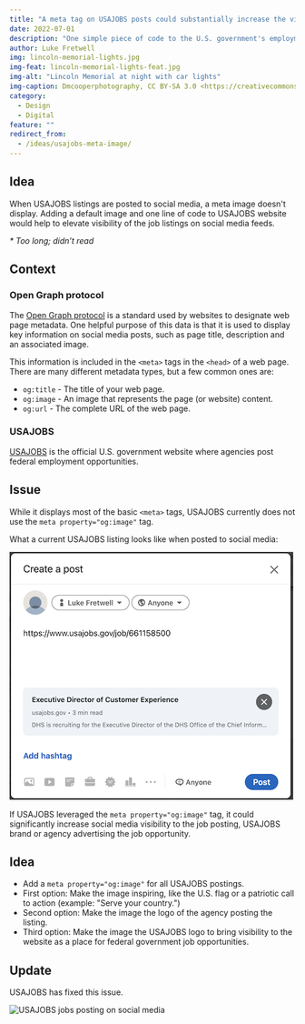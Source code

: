 ```yaml
---
title: "A meta tag on USAJOBS posts could substantially increase the visibility of federal government job opportunities"
date: 2022-07-01
description: "One simple piece of code to the U.S. government's employment website could go a long way in increasing social media reach."
author: Luke Fretwell
img: lincoln-memorial-lights.jpg
img-feat: lincoln-memorial-lights-feat.jpg
img-alt: "Lincoln Memorial at night with car lights"
img-caption: Dmcooperphotography, CC BY-SA 3.0 <https://creativecommons.org/licenses/by-sa/3.0>, via Wikimedia Commons
category:
  - Design
  - Digital
feature: ""
redirect_from:
  - /ideas/usajobs-meta-image/
---
```


## Idea

When USAJOBS listings are posted to social media, a meta image doesn't display. Adding a default image and one line of code to USAJOBS website would help to elevate visibility of the job listings on social media feeds.

_* Too long; didn’t read_

## Context

### Open Graph protocol

The [Open Graph protocol](https://ogp.me/) is a standard used by websites to designate web page metadata. One helpful purpose of this data is that it is used to display key information on social media posts, such as page title, description and an associated image.

This information is included in the `<meta>` tags in the `<head>` of a web page. There are many different metadata types, but a few common ones are:

* `og:title` - The title of your web page.
* `og:image` - An image that represents the page (or website) content.
* `og:url` - The complete URL of the web page.

### USAJOBS

[USAJOBS](https://usajobs.gov) is the official U.S. government website where agencies post federal employment opportunities.

## Issue

While it displays most of the basic `<meta>` tags, USAJOBS currently does not use the `meta property="og:image"` tag.

What a current USAJOBS listing looks like when posted to social media:

<img src="/assets/img/posts/usajobs-meta-image.png" alt="USAJOBS jobs posting on social media" width="500px"/>

If USAJOBS leveraged the `meta property="og:image"` tag, it could significantly increase social media visibility to the job posting, USAJOBS brand or agency advertising the job opportunity.

## Idea

* Add a `meta property="og:image"` for all USAJOBS postings.
* First option: Make the image inspiring, like the U.S. flag or a patriotic call to action (example: "Serve your country.")
* Second option: Make the image the logo of the agency posting the listing.
* Third option: Make the image the USAJOBS logo to bring visibility to the website as a place for federal government job opportunities.

## Update

USAJOBS has fixed this issue.

<img src="/assets/img/posts/usajobs-meta-new" alt="USAJOBS jobs posting on social media" width="500px"/>